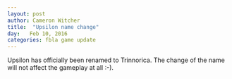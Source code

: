 ```yaml
---
layout: post
author: Cameron Witcher
title:  "Upsilon name change"
day:   Feb 10, 2016
categories: fbla game update
---
```

Upsilon has officially been renamed to Trinnorica. The change of the name will not affect the gameplay at all :-).